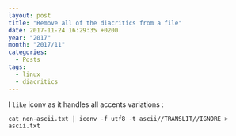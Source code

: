 ```yaml
---
layout: post
title: "Remove all of the diacritics from a file"
date: 2017-11-24 16:29:35 +0200
year: "2017"
month: "2017/11"
categories:
  - Posts
tags:
  - linux
  - diacritics
---
```


I `like` iconv as it handles all accents variations :

`cat non-ascii.txt | iconv -f utf8 -t ascii//TRANSLIT//IGNORE > ascii.txt`
